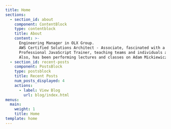 ```yaml
---
title: Home
sections:
  - section_id: about
    component: ContentBlock
    type: contentblock
    title: About
    content: >-
      Engineering Manager in OLX Group.
      AWS Certified Solutions Architect - Associate, fascinated with a serverless cloud architecture.\r\n
      Professional JavaScript Trainer, teaching teams and individuals across the globe. Has performed multiple lectures and workshops (mostly about JS, TS, Angular1+ and Angular 2+), both commercial and free of charge, in locations like: London, Prague, Kiev, Pune (India), Poznań, Łódź, Wrocław. 
      Also, has been performing lectures and classes on Adam Mickiewicz University in Poznań.
  - section_id: recent-posts
    component: PostsBlock
    type: postsblock
    title: Recent Posts
    num_posts_displayed: 4
    actions:
      - label: View Blog
        url: blog/index.html
menus:
  main:
    weight: 1
    title: Home
template: home
---
```

